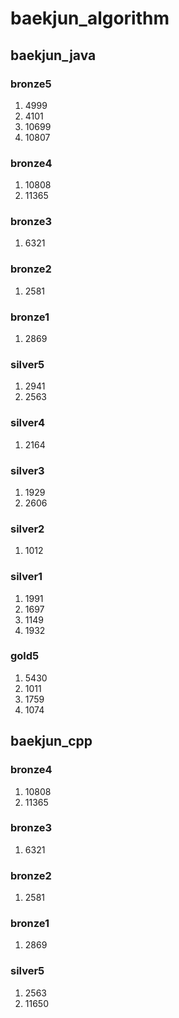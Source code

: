 # baekjun_algorithm
## baekjun_java
### bronze5
1. 4999
2. 4101
3. 10699
4. 10807
### bronze4
1. 10808
2. 11365
### bronze3
1. 6321
### bronze2
1. 2581
### bronze1
1. 2869
### silver5
1. 2941
2. 2563
### silver4
1. 2164
### silver3
1. 1929
2. 2606
### silver2
1. 1012
### silver1
1. 1991
2. 1697
3. 1149
4. 1932
### gold5
1. 5430
2. 1011
3. 1759
4. 1074

## baekjun_cpp
### bronze4
1. 10808
2. 11365
### bronze3
1. 6321 
### bronze2
1. 2581
### bronze1
1. 2869
### silver5
1. 2563
2. 11650

